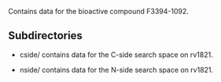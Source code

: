 Contains data for the bioactive compound F3394-1092.

## Subdirectories

- cside/ contains data for the C-side search space on rv1821.

- nside/ contains data for the N-side search space on rv1821.


